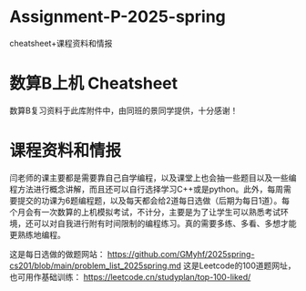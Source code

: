 # Assignment-P-2025-spring
cheatsheet+课程资料和情报

# 数算B上机 Cheatsheet
数算B复习资料于此库附件中，由同班的景同学提供，十分感谢！

# 课程资料和情报
闫老师的课主要都是需要靠自己自学编程，以及课堂上也会抽一些题目以及一些编程方法进行概念讲解，而且还可以自行选择学习C++或是python。此外，每周需要提交的功课为6题编程题，以及每天都会给2道每日选做（后期为每日1道）。每个月会有一次数算的上机模拟考试，不计分，主要是为了让学生可以熟悉考试环境，还可以对自我进行附有时间限制的编程练习。真的需要多练、多看、多想才能更熟练地编程。

这是每日选做的做题网站： https://github.com/GMyhf/2025spring-cs201/blob/main/problem_list_2025spring.md
这是Leetcode的100道题网址，也可用作基础训练： https://leetcode.cn/studyplan/top-100-liked/
